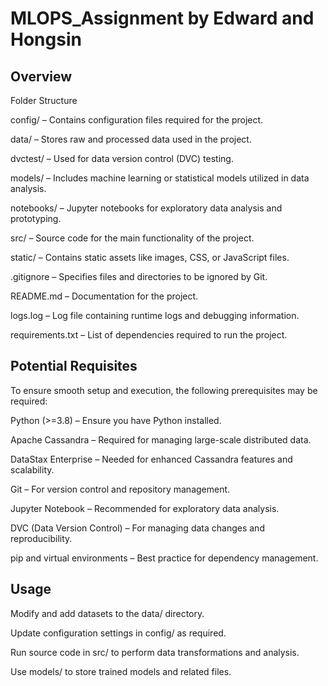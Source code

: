 # MLOPS_Assignment by Edward and Hongsin

## Overview

Folder Structure

config/ – Contains configuration files required for the project.

data/ – Stores raw and processed data used in the project.

dvctest/ – Used for data version control (DVC) testing.

models/ – Includes machine learning or statistical models utilized in data analysis.

notebooks/ – Jupyter notebooks for exploratory data analysis and prototyping.

src/ – Source code for the main functionality of the project.

static/ – Contains static assets like images, CSS, or JavaScript files.

.gitignore – Specifies files and directories to be ignored by Git.

README.md – Documentation for the project.

logs.log – Log file containing runtime logs and debugging information.

requirements.txt – List of dependencies required to run the project.

## Potential Requisites

To ensure smooth setup and execution, the following prerequisites may be required:

Python (>=3.8) – Ensure you have Python installed.

Apache Cassandra – Required for managing large-scale distributed data.

DataStax Enterprise – Needed for enhanced Cassandra features and scalability.

Git – For version control and repository management.

Jupyter Notebook – Recommended for exploratory data analysis.

DVC (Data Version Control) – For managing data changes and reproducibility.

pip and virtual environments – Best practice for dependency management.

## Usage

Modify and add datasets to the data/ directory.

Update configuration settings in config/ as required.

Run source code in src/ to perform data transformations and analysis.

Use models/ to store trained models and related files.

